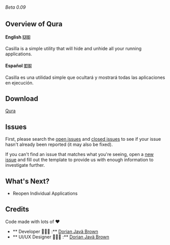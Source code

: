 
###### Beta 0.09
## Overview of Qura 

#### English 🇺🇸
Casilla is a simple utility that will hide and unhide all your running applications.

#### Español 🇪🇸
Casilla es una utilidad simple que ocultará y mostrará todas las aplicaciones en ejecución.


## Download

[Qura](https://itunes.apple.com/us/app/casilla/id1347734216?mt=12&ref=producthunt)


## Issues
First, please search the [open issues](https://github.com/ZEUSOFCS/Qura/issues?q=is%3Aopen)
and [closed issues](https://github.com/ZEUSOFCS/Qura/issues?q=is%3Aclosed)
to see if your issue hasn't already been reported (it may also be fixed).

If you can't find an issue that matches what you're seeing, open a [new issue](https://github.com/ZEUSOFCS/Qura/issues)
and fill out the template to provide us with enough information to investigate
further.


## What's Next?
- Reopen Individual Applications


## Credits
 Code made with lots of ♥️ 
  - ** Developer 👨🏽‍💻  :** [Dorian Javä Brown](www.dorianbrown.me) 
  - ** UI/UX Designer 👨🏽‍🎨 :** [Dorian Javä Brown](www.dorianbrown.me) 


<!--## License -->

**[](LICENSE)**
